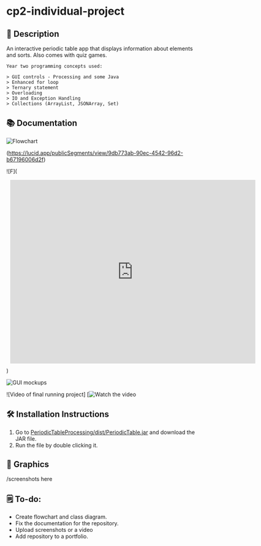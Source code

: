 # cp2-individual-project

## 📝 Description

An interactive periodic table app that displays information about elements and sorts. Also comes with quiz games.

``` 
Year two programming concepts used:

> GUI controls - Processing and some Java
> Enhanced for loop
> Ternary statement
> Overloading
> IO and Exception Handling
> Collections (ArrayList, JSONArray, Set)
```

## 📚 Documentation

![Flowchart]()

(https://lucid.app/publicSegments/view/9db773ab-90ec-4542-96d2-b67196006d2f)


![F](<div style="width: 640px; height: 480px; margin: 10px; position: relative;"><iframe allowfullscreen frameborder="0" style="width:640px; height:480px" src="https://lucid.app/documents/embedded/4d38c01f-8d51-452f-9360-8c7e26fc09b5" id="wrxd6hk4.MZ6"></iframe></div>)

![GUI mockups]()

![Video of final running project]
[![Watch the video]()

## 🛠️ Installation Instructions

1. Go to [PeriodicTableProcessing/dist/PeriodicTable.jar](https://github.com/9661328/cp2-individual-project/blob/main/PerioidicTable/dist/Periodic%20Table.jar) and download the JAR file.
2. Run the file by double clicking it.


## 📸 Graphics

/screenshots here

## 🗒️ To-do: 

+ Create flowchart and class diagram.
+ Fix the documentation for the repository.
+ Upload screenshots or a video
+ Add repository to a portfolio.
